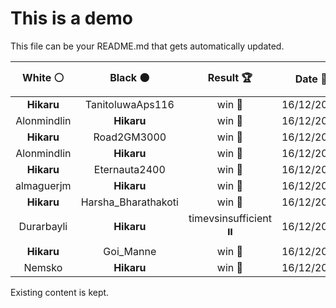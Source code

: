 # This is a demo

This file can be your README.md that gets automatically updated.

<!--START_SECTION:chessStats-->
<!-- Automatically generated with https://github.com/Balastrong/chess-stats-action -->

| White ⚪ | Black ⚫ | Result 🏆 | Date 📅 | Position 🗺️ |
|:---:|:---:|:---:|:---:|:---:|
| **Hikaru** | TanitoluwaAps116 | win 🥇 | 16/12/2023 | <a href="http://www.ee.unb.ca/cgi-bin/tervo/fen.pl?select=r3k2r/p2nbppp/1q2p3/2p1PP2/2Pp4/1P3QN1/P1P3PP/R1B2RK1 b kq -">Link</a> |
| Alonmindlin | **Hikaru** | win 🥇 | 16/12/2023 | <a href="http://www.ee.unb.ca/cgi-bin/tervo/fen.pl?select=8/7k/p5p1/4b3/4pQ2/7P/6PK/q7 w - -">Link</a> |
| **Hikaru** | Road2GM3000 | win 🥇 | 16/12/2023 | <a href="http://www.ee.unb.ca/cgi-bin/tervo/fen.pl?select=5nk1/1rq1bp2/Q3p1p1/P2pP2p/3p1P2/1P3NP1/R2B2KP/1R6 b - -">Link</a> |
| Alonmindlin | **Hikaru** | win 🥇 | 16/12/2023 | <a href="http://www.ee.unb.ca/cgi-bin/tervo/fen.pl?select=1R2b1k1/r7/3pr1p1/2p3B1/6Pp/8/6PK/8 w - -">Link</a> |
| **Hikaru** | Eternauta2400 | win 🥇 | 16/12/2023 | <a href="http://www.ee.unb.ca/cgi-bin/tervo/fen.pl?select=4k3/p7/7p/4p2Q/4N2q/2P5/PPK2P2/8 b - -">Link</a> |
| almaguerjm | **Hikaru** | win 🥇 | 16/12/2023 | <a href="http://www.ee.unb.ca/cgi-bin/tervo/fen.pl?select=r2q1rk1/1p2ppbp/2p3p1/p7/P2P4/2N1P1N1/bPP3PP/2KR3R w - -">Link</a> |
| **Hikaru** | Harsha_Bharathakoti | win 🥇 | 16/12/2023 | <a href="http://www.ee.unb.ca/cgi-bin/tervo/fen.pl?select=1Q6/4q1bk/4p1pp/p1p5/3pP3/1P1P4/1PPN2PP/5RK1 b - -">Link</a> |
| Durarbayli | **Hikaru** | timevsinsufficient ⏸️ | 16/12/2023 | <a href="http://www.ee.unb.ca/cgi-bin/tervo/fen.pl?select=8/5Pk1/8/7P/7K/8/8/8 w - -">Link</a> |
| **Hikaru** | Goi_Manne | win 🥇 | 16/12/2023 | <a href="http://www.ee.unb.ca/cgi-bin/tervo/fen.pl?select=r2r3k/1p5R/2p3BN/8/pnPb4/6P1/PP3P2/4R1K1 b - -">Link</a> |
| Nemsko | **Hikaru** | win 🥇 | 16/12/2023 | <a href="http://www.ee.unb.ca/cgi-bin/tervo/fen.pl?select=r4rk1/5p2/p1p2Qp1/7p/1pq4P/8/PPb3P1/1K1RR3 w - -">Link</a> |

<!--END_SECTION:chessStats-->

Existing content is kept.
